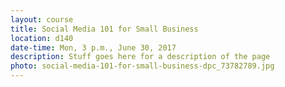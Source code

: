 ```yaml
---
layout: course
title: Social Media 101 for Small Business
location: d140
date-time: Mon, 3 p.m., June 30, 2017
description: Stuff goes here for a description of the page
photo: social-media-101-for-small-business-dpc_73782789.jpg
---
```

